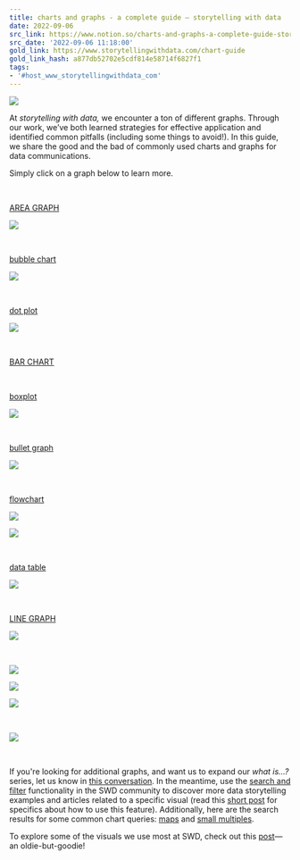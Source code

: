 ```yaml
---
title: charts and graphs - a complete guide — storytelling with data
date: 2022-09-06
src_link: https://www.notion.so/charts-and-graphs-a-complete-guide-storytelling-with-data-e53d709e35e4486ba36f7caf7fbfa276
src_date: '2022-09-06 11:18:00'
gold_link: https://www.storytellingwithdata.com/chart-guide
gold_link_hash: a877db52702e5cdf814e58714f6827f1
tags:
- '#host_www_storytellingwithdata_com'
---
```




![](https://images.squarespace-cdn.com/content/v1/55b6a6dce4b089e11621d3ed/1593191294208-Y572KFT4XJUDSDOQM1R3/ChartGuideBanner.png)



At *storytelling with data,* we encounter a ton of different graphs. Through our work, we’ve both learned strategies for effective application and identified common pitfalls (including some things to avoid!). In this guide, we share the good and the bad of commonly used charts and graphs for data communications.

Simply click on a graph below to learn more.  
  




 

[AREA GRAPH](https://www.storytellingwithdata.com/blog/2020/4/9/what-is-an-area-graph) 

[![](https://images.squarespace-cdn.com/content/v1/55b6a6dce4b089e11621d3ed/6ae3e726-fae1-436c-9528-5ce29fef2632/area+graph.jpg)](https://www.storytellingwithdata.com/blog/2020/4/9/what-is-an-area-graph)


  

[bubble chart](https://www.storytellingwithdata.com/blog/2021/5/11/what-is-a-bubble-chart) 

[![](https://images.squarespace-cdn.com/content/v1/55b6a6dce4b089e11621d3ed/1621280483833-PSF4339FEWD4L2YCXJ75/What+is+a+bubblechart.png)](https://www.storytellingwithdata.com/blog/2021/5/11/what-is-a-bubble-chart)


  

[dot plot](http://www.storytellingwithdata.com/blog/2020/12/9/what-is-a-dot-plot) 

[![](https://images.squarespace-cdn.com/content/v1/55b6a6dce4b089e11621d3ed/1607542664912-Y6HEJY3Z7KGODZ1NBYS8/Cleveland+Dot+Plot.png)](https://www.storytellingwithdata.com/blog/2020/12/9/what-is-a-dot-plot)


 

[BAR CHART](https://www.storytellingwithdata.com/blog/2020/2/19/what-is-a-bar-chart) 

 

[boxplot](https://www.storytellingwithdata.com/blog/what-is-a-boxplot) 

[![](https://images.squarespace-cdn.com/content/v1/55b6a6dce4b089e11621d3ed/1591797157690-RVUERK4T53POJJ1QW0RD/bar+chart.png)](https://www.storytellingwithdata.com/blog/2020/2/19/what-is-a-bar-chart)


  

[bullet graph](https://www.storytellingwithdata.com/blog/what-is-a-bullet-graph) 

[![](https://images.squarespace-cdn.com/content/v1/55b6a6dce4b089e11621d3ed/536f8b9d-d0f9-4757-85db-51a749f644b7/bullet_graph_drawn.png)](https://www.storytellingwithdata.com/blog/what-is-a-bullet-graph)


  

[flowchart](https://www.storytellingwithdata.com/blog/what-is-a-flowchart) 

[![](https://images.squarespace-cdn.com/content/v1/55b6a6dce4b089e11621d3ed/dd34b050-1ab3-4899-a898-d98b09085bef/thumbnail.jpg)](https://www.storytellingwithdata.com/blog/what-is-a-flowchart)


[![](https://images.squarespace-cdn.com/content/v1/55b6a6dce4b089e11621d3ed/1d806dd6-38fd-4a93-8de3-6aa5992fad25/chart_guide_boxplot.jpeg)](https://www.storytellingwithdata.com/blog/what-is-a-boxplot)


  

[data table](https://www.storytellingwithdata.com/blog/2020/9/24/what-is-a-table) 

[![](https://images.squarespace-cdn.com/content/v1/55b6a6dce4b089e11621d3ed/1600974622515-ULZQGYWTLW447VFCC73A/data+table.png)](https://www.storytellingwithdata.com/blog/2020/9/24/what-is-a-table)


  

[LINE GRAPH](https://www.storytellingwithdata.com/blog/2020/3/24/what-is-a-line-graph) 

[![](https://images.squarespace-cdn.com/content/v1/55b6a6dce4b089e11621d3ed/1591738052711-KBAY0UMWDO2IYE4ASUZN/line+graph.jpg)](https://www.storytellingwithdata.com/blog/2020/3/24/what-is-a-line-graph)


   


[![](https://images.squarespace-cdn.com/content/v1/55b6a6dce4b089e11621d3ed/21a4921c-f3d0-469d-9046-938b339a98a6/Chart_StackBarHorizontalSmall.png)](https://www.storytellingwithdata.com/blog/stacked-bars)


[![](https://images.squarespace-cdn.com/content/v1/55b6a6dce4b089e11621d3ed/5337c2b0-e004-44b7-836d-db4650844578/Chart_TreemapNew.png)](https://www.storytellingwithdata.com/blog/what-is-a-treemap)


[![](https://images.squarespace-cdn.com/content/v1/55b6a6dce4b089e11621d3ed/80a8e5a5-5c11-4d3b-b7da-f4eb0df22c71/waterfall+chart.jpg)](https://www.storytellingwithdata.com/blog/2020/11/16/what-is-a-waterfall)


 


![](https://images.squarespace-cdn.com/content/v1/55b6a6dce4b089e11621d3ed/1621336935177-JAMXRM7P8OO9FSVG8XRO/More.png)


 

If you're looking for additional graphs, and want us to expand our *what is...?* series, let us know in [this conversation](https://community.storytellingwithdata.com/conversations/7cbc9800-7e62-43b6-989e-f765387faa26). In the meantime, use the [search and filter](https://community.storytellingwithdata.com/search) functionality in the SWD community to discover more data storytelling examples and articles related to a specific visual (read this [short post](http://www.storytellingwithdata.com/blog/2020/6/14/search-and-filter) for specifics about how to use this feature). Additionally, here are the search results for some common chart queries: [maps](https://community.storytellingwithdata.com/search?graphTypes=5bcfef05-1513-4e20-9a6c-0fd360fdc725) and [small multiples](https://community.storytellingwithdata.com/search?graphTypes=639fabcb-1056-45de-98b2-d6c15ef097d2).

To explore some of the visuals we use most at SWD, check out this [post](http://www.storytellingwithdata.com/blog/2014/05/the-visual-displays-i-use-most)—an oldie-but-goodie!